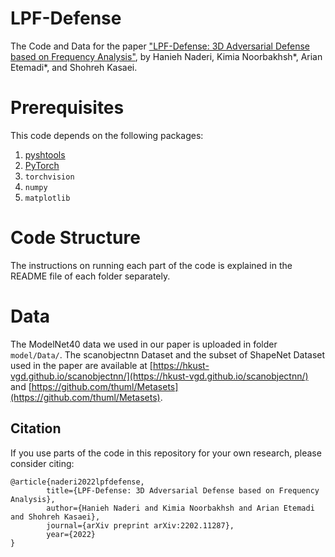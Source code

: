 # LPF-Defense

The Code and Data for the paper ["LPF-Defense: 3D Adversarial Defense
based on Frequency Analysis"](https://arxiv.org/abs/2202.11287), by Hanieh Naderi, Kimia Noorbakhsh*, Arian Etemadi*, and Shohreh Kasaei.

# Prerequisites
This code depends on the following packages:

 1. [pyshtools](https://shtools.github.io/SHTOOLS/using-with-python.html)
 2. [PyTorch](https://pytorch.org/)
 3. `torchvision`
 4. `numpy`
 5. `matplotlib`

# Code Structure
The instructions on running each part of the code is explained in the README file of each folder separately. 

# Data
The ModelNet40 data we used in our paper is uploaded in folder `model/Data/`. The scanobjectnn Dataset and the subset of ShapeNet Dataset used in the paper are available at [https://hkust-vgd.github.io/scanobjectnn/](https://hkust-vgd.github.io/scanobjectnn/) and [https://github.com/thuml/Metasets](https://github.com/thuml/Metasets).

## Citation
If you use parts of the code in this repository for your own research, please consider citing:

```
@article{naderi2022lpfdefense,
        title={LPF-Defense: 3D Adversarial Defense based on Frequency Analysis}, 
        author={Hanieh Naderi and Kimia Noorbakhsh and Arian Etemadi and Shohreh Kasaei},
        journal={arXiv preprint arXiv:2202.11287},
        year={2022}
}
```
